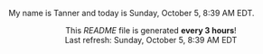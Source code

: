 My name is Tanner and today is Sunday, October 5, 8:39 AM EDT.

<p align="center">This <i>README</i> file is generated <b>every 3 hours</b>!</br>Last refresh: Sunday, October 5, 8:39 AM EDT<br /></p>
